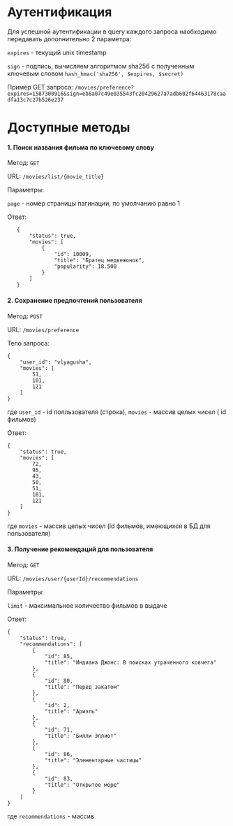 # Аутентификация
Для успешной аутентификации в query каждого запроса наобходимо передавать 
дополнительно 2 параметра:

`expires` - текущий unix timestamp

`sign` - подпись, вычисляем алгоритмом sha256 с полученным ключевым словом
```hash_hmac('sha256', $expires, $secret)```

Пример GET запроса:
```/movies/preference?expires=1587300916&sign=eb8a07c49e035543fc20429627a7adb602f64463178caadfa13c7c27b526e237``` 
# Доступные методы
#### 1. Поиск названия фильма по ключевому слову
Метод: `GET` 

URL: `/movies/list/{movie_title}`

Параметры:

`page` - номер страницы пагинации, по умолчанию равно 1

Ответ:
```
   {
       "status": true,
       "movies": [
           {
               "id": 10009,
               "title": "Братец медвежонок",
               "popularity": 18.508
           }
       ]
   }
```
#### 2. Сохранение предпочтений пользователя
Метод: `POST`

URL: `/movies/preference`

Тело запроса:
```
{
	"user_id": "vlyagusha",
	"movies": [
		51,
		101,
		121
	]
}
```
где `user_id` - id полльзователя (строка), `movies` - массив целых чисел (
id фильмов)

Ответ:
```
{
    "status": true,
    "movies": [
        72,
        95,
        43,
        50,
        51,
        101,
        121
    ]
}
```
где `movies` - массив целых чисел (id фильмов, имеющихся в БД для пользователя)

#### 3. Получение рекомендаций для пользователя
Метод: `GET`

URL: `/movies/user/{userId}/recommendations`

Параметры:

`limit` - максимальное количество фильмов в выдаче

Ответ:

```
{
    "status": true,
    "recommendations": [
        {
            "id": 85,
            "title": "Индиана Джонс: В поисках утраченного ковчега"
        },
        {
            "id": 80,
            "title": "Перед закатом"
        },
        {
            "id": 2,
            "title": "Ариэль"
        },
        {
            "id": 71,
            "title": "Билли Эллиот"
        },
        {
            "id": 86,
            "title": "Элементарные частицы"
        },
        {
            "id": 83,
            "title": "Открытое море"
        }
    ]
}
```
где `recommendations` - массив
